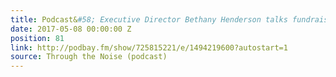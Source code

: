 ```yaml
---
title: Podcast&#58; Executive Director Bethany Henderson talks fundraising and partnerships
date: 2017-05-08 00:00:00 Z
position: 81
link: http://podbay.fm/show/725815221/e/1494219600?autostart=1
source: Through the Noise (podcast)
---
```


